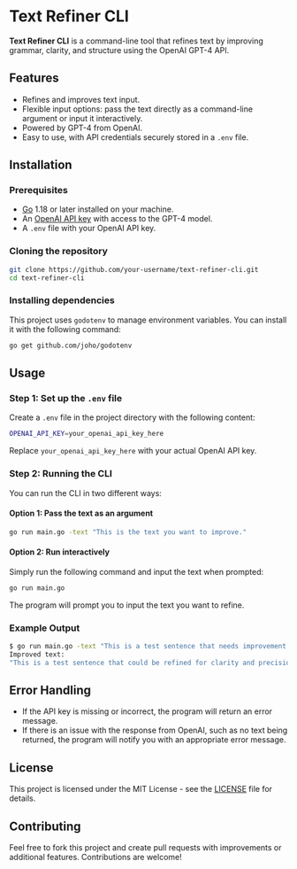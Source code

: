 
# Text Refiner CLI

**Text Refiner CLI** is a command-line tool that refines text by improving grammar, clarity, and structure using the OpenAI GPT-4 API.

## Features

- Refines and improves text input.
- Flexible input options: pass the text directly as a command-line argument or input it interactively.
- Powered by GPT-4 from OpenAI.
- Easy to use, with API credentials securely stored in a `.env` file.

## Installation

### Prerequisites

- [Go](https://golang.org/doc/install) 1.18 or later installed on your machine.
- An [OpenAI API key](https://platform.openai.com/signup) with access to the GPT-4 model.
- A `.env` file with your OpenAI API key.

### Cloning the repository

```bash
git clone https://github.com/your-username/text-refiner-cli.git
cd text-refiner-cli
```

### Installing dependencies

This project uses `godotenv` to manage environment variables. You can install it with the following command:

```bash
go get github.com/joho/godotenv
```

## Usage

### Step 1: Set up the `.env` file

Create a `.env` file in the project directory with the following content:

```bash
OPENAI_API_KEY=your_openai_api_key_here
```

Replace `your_openai_api_key_here` with your actual OpenAI API key.

### Step 2: Running the CLI

You can run the CLI in two different ways:

#### Option 1: Pass the text as an argument

```bash
go run main.go -text "This is the text you want to improve."
```

#### Option 2: Run interactively

Simply run the following command and input the text when prompted:

```bash
go run main.go
```

The program will prompt you to input the text you want to refine.

### Example Output

```bash
$ go run main.go -text "This is a test sentence that needs improvement."
Improved text:
"This is a test sentence that could be refined for clarity and precision."
```

## Error Handling

- If the API key is missing or incorrect, the program will return an error message.
- If there is an issue with the response from OpenAI, such as no text being returned, the program will notify you with an appropriate error message.

## License

This project is licensed under the MIT License - see the [LICENSE](LICENSE) file for details.

## Contributing

Feel free to fork this project and create pull requests with improvements or additional features. Contributions are welcome!
